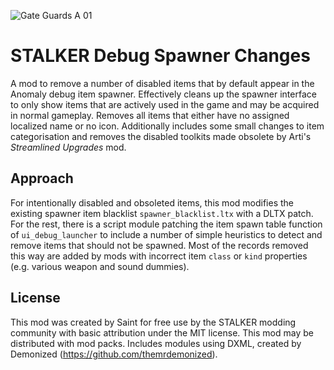 ![Gate Guards A 01](https://github.com/augustsaintfreytag/stalker-debug-spawner-blacklist/assets/7656669/23b5dd34-c6d5-47a2-931a-9b66d824663c)

# STALKER Debug Spawner Changes

A mod to remove a number of disabled items that by default appear in the Anomaly debug item spawner. Effectively cleans up the spawner interface to only show items that are actively used in the game and may be acquired in normal gameplay. Removes all items that either have no assigned localized name or no icon. Additionally includes some small changes to item categorisation and removes the disabled toolkits made obsolete by Arti's *Streamlined Upgrades* mod.

## Approach

For intentionally disabled and obsoleted items, this mod modifies the existing spawner item blacklist `spawner_blacklist.ltx` with a DLTX patch. For the rest, there is a script module patching the item spawn table function of `ui_debug_launcher` to include a number of simple heuristics to detect and remove items that should not be spawned. Most of the records removed this way are added by mods with incorrect item `class` or `kind` properties (e.g. various weapon and sound dummies).

## License

This mod was created by Saint for free use by the STALKER modding community with basic attribution under the MIT license. This mod may be distributed with mod packs. Includes modules using DXML, created by Demonized (https://github.com/themrdemonized).
